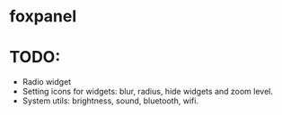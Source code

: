 # foxpanel

# TODO:
- Radio widget
- Setting icons for widgets: blur, radius, hide widgets and zoom level.
- System utils: brightness, sound, bluetooth, wifi.
